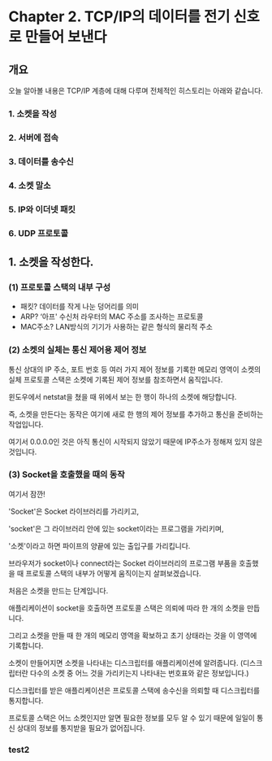 # Chapter 2. TCP/IP의 데이터를 전기 신호로 만들어 보낸다

## 개요

오늘 알아볼 내용은 TCP/IP 계층에 대해 다루며 전체적인 히스토리는 아래와 같습니다.

### 1. 소켓을 작성

### 2. 서버에 접속

### 3. 데이터를 송수신

### 4. 소켓 말소

### 5. IP와 이더넷 패킷

### 6. UDP 프로토콜

## 1. 소켓을 작성한다.

### (1) 프로토콜 스택의 내부 구성

- 패킷? 데이터를 작게 나눈 덩어리를 의미
- ARP? ‘아프' 수신처 라우터의 MAC 주소를 조사하는 프로토콜
- MAC주소? LAN방식의 기기가 사용하는 같은 형식의 물리적 주소

### (2) 소켓의 실체는 통신 제어용 제어 정보

통신 상대의 IP 주소, 포트 번호 등 여러 가지 제어 정보를 기록한 메모리 영역이 소켓의 실체
프로토콜 스택은 소켓에 기록된 제어 정보를 참조하면서 움직입니다.

윈도우에서 netstat을 쳤을 때
위에서 보는 한 행이 하나의 소켓에 해당합니다.

즉, 소켓을 만든다는 동작은 여기에 새로 한 행의 제어 정보를 추가하고 통신을 준비하는 작업입니다.

여기서 0.0.0.0인 것은 아직 통신이 시작되지 않았기 때문에 IP주소가 정해져 있지 않은 것입니다.

### (3) Socket을 호출했을 때의 동작

여기서 잠깐!

'Socket'은 Socket 라이브러리를 가리키고,

'socket'은 그 라이브러리 안에 있는 socket이라는 프로그램을 가리키며,

'소켓'이라고 하면 파이프의 양끝에 있는 출입구를 가리킵니다.

브라우저가 socket이나 connect라는 Socket 라이브러리의 프로그램 부품을 호출했을 때 프로토콜 스택의 내부가 어떻게 움직이는지 살펴보겠습니다.

처음은 소켓을 만드는 단계입니다.

애플리케이션이 socket을 호출하면 프로토콜 스택은 의뢰에 따라 한 개의 소켓을 만듭니다.

그리고 소켓을 만들 때 한 개의 메모리 영역을 확보하고 초기 상태라는 것을 이 영역에 기록합니다.

소켓이 만들어지면 소켓을 나타내는 디스크립터를 애플리케이션에 알려줍니다. (디스크립터란 다수의 소켓 중 어느 것을 가리키는지 나타내는 번호표와 같은 정보입니다.)

디스크립터를 받은 애플리케이션은 프로토콜 스택에 송수신을 의뢰할 때 디스크립터를 통지합니다.

프로토콜 스택은 어느 소켓인지만 알면 필요한 정보를 모두 알 수 있기 때문에 일일이 통신 상대의 정보를 통지받을 필요가 없어집니다.

### test2
